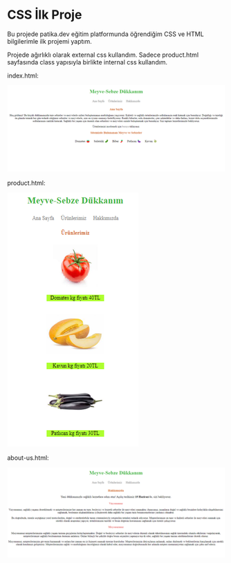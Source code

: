 # CSS İlk Proje

Bu projede patika.dev eğitim platformunda öğrendiğim CSS ve HTML bilgilerimle ilk projemi yaptım.

Projede ağırlıklı olarak external css kullandım. Sadece product.html sayfasında class yapısıyla birlikte internal css kullandım. 

index.html:

![](img/1.png)

product.html:

![](img/2.png)

about-us.html:

![](img/3.png)